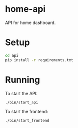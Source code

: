 # home-api
API for home dashboard.

# Setup
```bash
cd api
pip install -r requirements.txt
```

# Running

To start the API:
```bash
./bin/start_api
```

To start the frontend:
```bash
./bin/start_frontend
```
